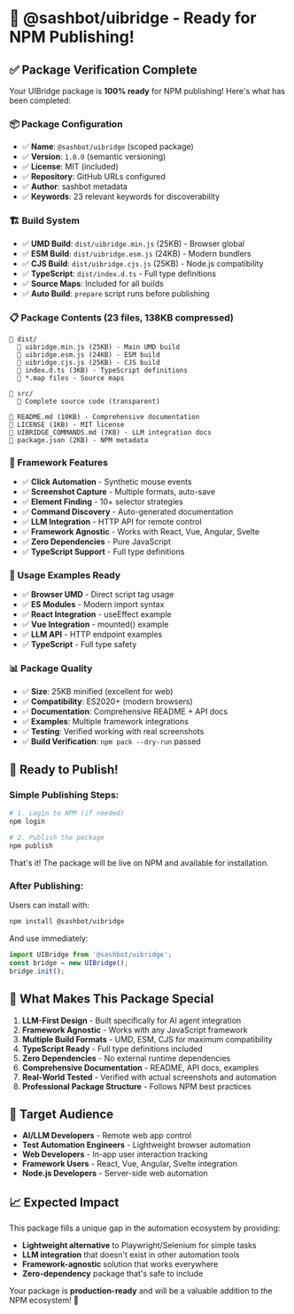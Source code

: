 # 🎉 @sashbot/uibridge - Ready for NPM Publishing!

## ✅ Package Verification Complete

Your UIBridge package is **100% ready** for NPM publishing! Here's what has been completed:

### 📦 Package Configuration
- ✅ **Name**: `@sashbot/uibridge` (scoped package)
- ✅ **Version**: `1.0.0` (semantic versioning)
- ✅ **License**: MIT (included)
- ✅ **Repository**: GitHub URLs configured
- ✅ **Author**: sashbot metadata
- ✅ **Keywords**: 23 relevant keywords for discoverability

### 🏗️ Build System
- ✅ **UMD Build**: `dist/uibridge.min.js` (25KB) - Browser global
- ✅ **ESM Build**: `dist/uibridge.esm.js` (24KB) - Modern bundlers  
- ✅ **CJS Build**: `dist/uibridge.cjs.js` (25KB) - Node.js compatibility
- ✅ **TypeScript**: `dist/index.d.ts` - Full type definitions
- ✅ **Source Maps**: Included for all builds
- ✅ **Auto Build**: `prepare` script runs before publishing

### 📋 Package Contents (23 files, 138KB compressed)
```
📁 dist/
  📄 uibridge.min.js (25KB) - Main UMD build
  📄 uibridge.esm.js (24KB) - ESM build  
  📄 uibridge.cjs.js (25KB) - CJS build
  📄 index.d.ts (3KB) - TypeScript definitions
  📄 *.map files - Source maps

📁 src/ 
  📄 Complete source code (transparent)

📄 README.md (10KB) - Comprehensive documentation
📄 LICENSE (1KB) - MIT license
📄 UIBRIDGE_COMMANDS.md (7KB) - LLM integration docs
📄 package.json (2KB) - NPM metadata
```

### 🔧 Framework Features
- ✅ **Click Automation** - Synthetic mouse events
- ✅ **Screenshot Capture** - Multiple formats, auto-save
- ✅ **Element Finding** - 10+ selector strategies
- ✅ **Command Discovery** - Auto-generated documentation
- ✅ **LLM Integration** - HTTP API for remote control
- ✅ **Framework Agnostic** - Works with React, Vue, Angular, Svelte
- ✅ **Zero Dependencies** - Pure JavaScript
- ✅ **TypeScript Support** - Full type definitions

### 🎯 Usage Examples Ready
- ✅ **Browser UMD** - Direct script tag usage
- ✅ **ES Modules** - Modern import syntax
- ✅ **React Integration** - useEffect example
- ✅ **Vue Integration** - mounted() example
- ✅ **LLM API** - HTTP endpoint examples
- ✅ **TypeScript** - Full type safety

### 📊 Package Quality
- ✅ **Size**: 25KB minified (excellent for web)
- ✅ **Compatibility**: ES2020+ (modern browsers)
- ✅ **Documentation**: Comprehensive README + API docs
- ✅ **Examples**: Multiple framework integrations
- ✅ **Testing**: Verified working with real screenshots
- ✅ **Build Verification**: `npm pack --dry-run` passed

## 🚀 Ready to Publish!

### Simple Publishing Steps:
```bash
# 1. Login to NPM (if needed)
npm login

# 2. Publish the package
npm publish
```

That's it! The package will be live on NPM and available for installation.

### After Publishing:
Users can install with:
```bash
npm install @sashbot/uibridge
```

And use immediately:
```javascript
import UIBridge from '@sashbot/uibridge';
const bridge = new UIBridge();
bridge.init();
```

## 🌟 What Makes This Package Special

1. **LLM-First Design** - Built specifically for AI agent integration
2. **Framework Agnostic** - Works with any JavaScript framework
3. **Multiple Build Formats** - UMD, ESM, CJS for maximum compatibility
4. **TypeScript Ready** - Full type definitions included
5. **Zero Dependencies** - No external runtime dependencies
6. **Comprehensive Documentation** - README, API docs, examples
7. **Real-World Tested** - Verified with actual screenshots and automation
8. **Professional Package Structure** - Follows NPM best practices

## 🎯 Target Audience

- **AI/LLM Developers** - Remote web app control
- **Test Automation Engineers** - Lightweight browser automation
- **Web Developers** - In-app user interaction tracking
- **Framework Users** - React, Vue, Angular, Svelte integration
- **Node.js Developers** - Server-side web automation

## 📈 Expected Impact

This package fills a unique gap in the automation ecosystem by providing:
- **Lightweight alternative** to Playwright/Selenium for simple tasks
- **LLM integration** that doesn't exist in other automation tools
- **Framework-agnostic** solution that works everywhere
- **Zero-dependency** package that's safe to include

Your package is **production-ready** and will be a valuable addition to the NPM ecosystem! 🎉 